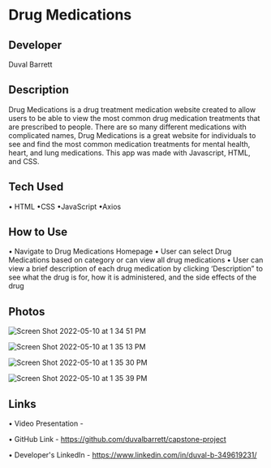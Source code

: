 # Drug Medications

## Developer
Duval Barrett

## Description
Drug Medications is a drug treatment medication website created to allow users to be able to view the most common drug medication treatments that are prescribed to people. There are so many different medications with complicated names, Drug Medications is a great website for individuals to see and find the most common medication treatments for mental health, heart, and lung medications. This app was made with Javascript, HTML, and CSS.

## Tech Used
• HTML
•CSS
•JavaScript
•Axios


## How to Use
• Navigate to Drug Medications Homepage
• User can select Drug Medications based on category or can view all drug medications
• User can view a brief description of each drug medication by clicking ‘Description” to see what the drug is for, how it is administered, and  the side effects of the drug



## Photos
![Screen Shot 2022-05-10 at 1 34 51 PM](https://user-images.githubusercontent.com/97458251/167692507-d219cb5b-3262-42ed-86d0-5d2502cb60ef.png)

![Screen Shot 2022-05-10 at 1 35 13 PM](https://user-images.githubusercontent.com/97458251/167692566-e9be1b2a-da75-4673-a365-05b0ffb32af1.png)

![Screen Shot 2022-05-10 at 1 35 30 PM](https://user-images.githubusercontent.com/97458251/167692607-870a9aae-3936-44f5-afca-e7bbb3c83904.png)

![Screen Shot 2022-05-10 at 1 35 39 PM](https://user-images.githubusercontent.com/97458251/167694209-66c46b5d-20e6-442f-943e-a7fe2beab0f7.png)



## Links
• Video Presentation - 

• GitHub Link - https://github.com/duvalbarrett/capstone-project

• Developer's LinkedIn - https://www.linkedin.com/in/duval-b-349619231/


